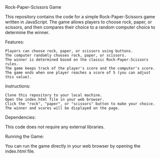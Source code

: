 Rock-Paper-Scissors Game

This repository contains the code for a simple Rock-Paper-Scissors game written in JavaScript. The game allows players to choose rock, paper, or scissors, and then compares their choice to a random computer choice to determine the winner.

Features:

    Players can choose rock, paper, or scissors using buttons.
    The computer randomly chooses rock, paper, or scissors.
    The winner is determined based on the classic Rock-Paper-Scissors rules.
    The game keeps track of the player's score and the computer's score.
    The game ends when one player reaches a score of 5 (you can adjust this value).

Instructions:

    Clone this repository to your local machine.
    Open the index.html file in your web browser.
    Click the "rock", "paper", or "scissors" button to make your choice.
    The winner and scores will be displayed on the page.

Dependencies:

This code does not require any external libraries.

Running the Game:

You can run the game directly in your web browser by opening the index.html file.
